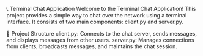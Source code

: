 📞 Terminal Chat Application
Welcome to the Terminal Chat Application! This project provides a simple way to chat over the network using a terminal interface. It consists of two main components: client.py and server.py.

📂 Project Structure
client.py: Connects to the chat server, sends messages, and displays messages from other users.
server.py: Manages connections from clients, broadcasts messages, and maintains the chat session.
